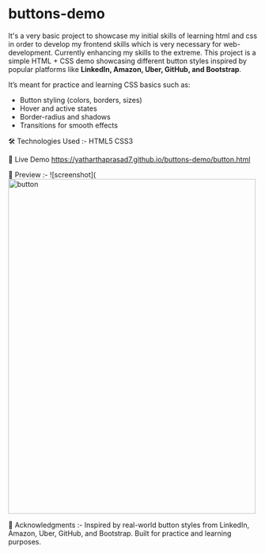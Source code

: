 # buttons-demo
It's a very basic project to showcase my initial skills of learning html and css in order to develop my frontend skills which is very necessary for web-development. Currently enhancing my skills to the extreme.
This project is a simple HTML + CSS demo showcasing different button styles inspired by popular platforms like **LinkedIn, Amazon, Uber, GitHub, and Bootstrap**.  

It’s meant for practice and learning CSS basics such as:
- Button styling (colors, borders, sizes)
- Hover and active states
- Border-radius and shadows
- Transitions for smooth effects


🛠️ Technologies Used :-
HTML5
CSS3

🚀 Live Demo
https://yatharthaprasad7.github.io/buttons-demo/button.html

📸 Preview :-
![screenshot](<img width="500" height="677" alt="button" src="https://github.com/user-attachments/assets/a7e2f436-fba3-461e-b81c-afdf10584232" />


🙌 Acknowledgments :-
Inspired by real-world button styles from LinkedIn, Amazon, Uber, GitHub, and Bootstrap.
Built for practice and learning purposes.
